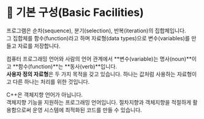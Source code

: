 # 🐥 기본 구성(Basic Facilities)

프로그램은 순차(sequence), 분기(selection), 반복(iteration)의 집합체입니다.  
그 집합체를 함수(function)라고 하며 자료형(data types)으로 변수(variables)를 만들고 자료를 저장합니다.

컴퓨터 프로그래밍 언어와 사람의 언어 관계에서 **변수(variable)는 명사(noun)**이고 **함수(function)**는 **동사(verb)**입니다.  
**사용자 정의 자료형**은 두 가지 목적을 갖고 있습니다. 하나는 값처럼 사용하는 자료형이고 다른 하나는 처리를 위한 것입니다.

C++은 객체지향 언어가 아닙니다.  
객체지향 기능을 지원하는 프로그래밍 언어입니다. 절차지향과 객체지향을 적절하게 활용함으로써 운영 시스템에 최적화된 코드를 만들 수 있습니다.
